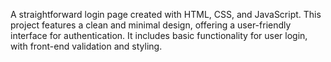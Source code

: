 A straightforward login page created with HTML, CSS, and JavaScript. This project features a clean and minimal design, offering a user-friendly interface for authentication. It includes basic functionality for user login, with front-end validation and styling.
